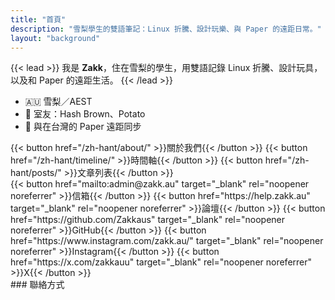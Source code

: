 ```yaml
---
title: "首頁"
description: "雪梨學生的雙語筆記：Linux 折騰、設計玩樂、與 Paper 的遠距日常。"
layout: "background"
---
```


{{< lead >}}
我是 **Zakk**，住在雪梨的學生，用雙語記錄 Linux 折騰、設計玩具，以及和 Paper 的遠距生活。
{{< /lead >}}

- 🇦🇺 雪梨／AEST
- 🐹 室友：Hash Brown、Potato
- 💌 與在台灣的 Paper 遠距同步

<div class="not-prose flex flex-wrap justify-center gap-3 mt-6">
	{{< button href="/zh-hant/about/" >}}關於我們{{< /button >}}
	{{< button href="/zh-hant/timeline/" >}}時間軸{{< /button >}}
	{{< button href="/zh-hant/posts/" >}}文章列表{{< /button >}}
</div>

<div class="not-prose flex flex-wrap justify-center gap-3 mt-6">
	{{< button href="mailto:admin@zakk.au" target="_blank" rel="noopener noreferrer" >}}信箱{{< /button >}}
	{{< button href="https://help.zakk.au" target="_blank" rel="noopener noreferrer" >}}論壇{{< /button >}}
	{{< button href="https://github.com/Zakkaus" target="_blank" rel="noopener noreferrer" >}}GitHub{{< /button >}}
	{{< button href="https://www.instagram.com/zakk.au/" target="_blank" rel="noopener noreferrer" >}}Instagram{{< /button >}}
	{{< button href="https://x.com/zakkauu" target="_blank" rel="noopener noreferrer" >}}X{{< /button >}}
</div>
### 聯絡方式


